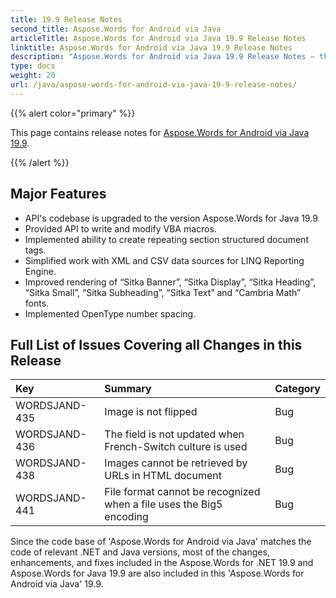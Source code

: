 ```yaml
---
title: 19.9 Release Notes
second_title: Aspose.Words for Android via Java
articleTitle: Aspose.Words for Android via Java 19.9 Release Notes
linktitle: Aspose.Words for Android via Java 19.9 Release Notes
description: "Aspose.Words for Android via Java 19.9 Release Notes – the latest updates and fixes."
type: docs
weight: 20
url: /java/aspose-words-for-android-via-java-19-9-release-notes/
---
```


{{% alert color="primary" %}}

This page contains release notes for [Aspose.Words for Android via Java 19.9](https://releases.aspose.com/words/java/19-9/).

{{% /alert %}}

## Major Features

- API's codebase is upgraded to the version Aspose.Words for Java 19.9
- Provided API to write and modify VBA macros.
- Implemented ability to create repeating section structured document tags.
- Simplified work with XML and CSV data sources for LINQ Reporting Engine.
- Improved rendering of “Sitka Banner”, “Sitka Display”, “Sitka Heading”, “Sitka Small”, “Sitka Subheading”, “Sitka Text” and “Cambria Math” fonts.
- Implemented OpenType number spacing.

## Full List of Issues Covering all Changes in this Release

|Key|Summary|Category|
| :- | :- | :- |
|WORDSJAND-435|Image is not flipped|Bug|
|WORDSJAND-436|The field is not updated when French-Switch culture is used|Bug|
|WORDSJAND-438|Images cannot be retrieved by URLs in HTML document|Bug|
|WORDSJAND-441|File format cannot be recognized when a file uses the Big5 encoding|Bug|




Since the code base of 'Aspose.Words for Android via Java' matches the code of relevant .NET and Java versions, most of the changes, enhancements, and fixes included in the Aspose.Words for .NET 19.9 and Aspose.Words for Java 19.9 are also included in this 'Aspose.Words for Android via Java' 19.9.
